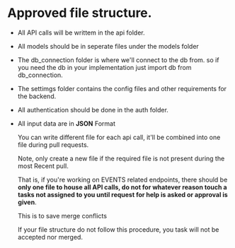 # Approved file structure.

* All API calls will be writtem in the api folder.

* All models should be in seperate files under the models folder

* The db_connection folder is where we'll connect to the db from. so if you need the db in your implementation just import db from db_connection.

* The settimgs folder contains the config files and other requirements for the backend.

* All authentication should be done in the auth folder.
* All input data are in **JSON** Format



  You can write different file for each api call, it'll be combined into one file during pull requests.
  
  Note, only create a new file if the required file is not present during the most Recent pull.

  That is, if you're working on EVENTS related endpoints, there should be **only one file to house all API calls, do not for whatever reason touch a tasks not assigned to you until request for help is asked or approval is given**.

  This is to save merge conflicts
  
  If your file structure do not follow this procedure, you task will not be accepted nor merged.
